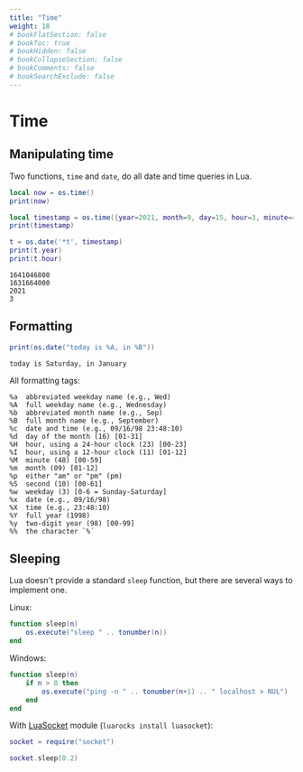 ```yaml
---
title: "Time"
weight: 18
# bookFlatSection: false
# bookToc: true
# bookHidden: false
# bookCollapseSection: false
# bookComments: false
# bookSearchExclude: false
---
```


# Time

## Manipulating time

Two functions, `time` and `date`, do all date and time queries in Lua.

```lua
local now = os.time()
print(now)

local timestamp = os.time({year=2021, month=9, day=15, hour=3, minute=4})
print(timestamp)

t = os.date('*t', timestamp)
print(t.year)
print(t.hour)
```
```
1641046800
1631664000
2021
3
```

## Formatting

```lua
print(os.date("today is %A, in %B"))
```
```
today is Saturday, in January
```

All formatting tags:

```
%a	abbreviated weekday name (e.g., Wed)
%A	full weekday name (e.g., Wednesday)
%b	abbreviated month name (e.g., Sep)
%B	full month name (e.g., September)
%c	date and time (e.g., 09/16/98 23:48:10)
%d	day of the month (16) [01-31]
%H	hour, using a 24-hour clock (23) [00-23]
%I	hour, using a 12-hour clock (11) [01-12]
%M	minute (48) [00-59]
%m	month (09) [01-12]
%p	either "am" or "pm" (pm)
%S	second (10) [00-61]
%w	weekday (3) [0-6 = Sunday-Saturday]
%x	date (e.g., 09/16/98)
%X	time (e.g., 23:48:10)
%Y	full year (1998)
%y	two-digit year (98) [00-99]
%%	the character `%´
```

## Sleeping

Lua doesn't provide a standard `sleep` function, but there are several ways to implement one.

Linux:

```lua
function sleep(n)
    os.execute("sleep " .. tonumber(n))
end
```

Windows:

```lua
function sleep(n)
    if n > 0 then
        os.execute("ping -n " .. tonumber(n+1) .. " localhost > NUL")
    end
end
```



With [LuaSocket](https://github.com/diegonehab/luasocket) module (`luarocks install luasocket`):

```lua
socket = require("socket")

socket.sleep(0.2)
```
